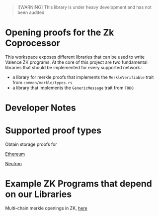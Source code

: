 > ![WARNING]
> This library is under heavy development and has not been audited

# Opening proofs for the Zk Coprocessor
This workspace exposes different libraries that can be used to write Valence ZK programs.
At the core of this project are two fundamental libraries that should be implemented for every supported network.:

- a library for merkle proofs that implements the `MerkleVerifiable` trait from `common/merkle/types.rs`
- a library that implements the `GenericMessage` trait from `TODO`

# Developer Notes
# Supported proof types
Obtain storage proofs for 

[Ethereum](ethereum/README.md)

[Neutron](neutron/README.md)

# Example ZK Programs that depend on our Libraries
Multi-chain merkle openings in ZK, [here](example-programs/sp1/multi-chain-merkle-guest/prover/README.md)
